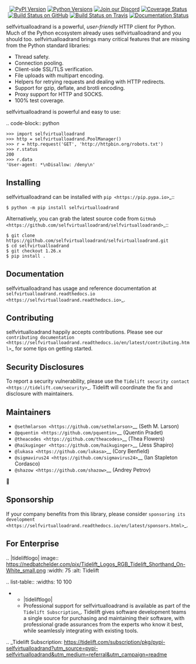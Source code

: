    <p align="center">
      <a href="https://pypi.org/project/selfvirtualloadrand"><img alt="PyPI Version" src="https://img.shields.io/pypi/v/selfvirtualloadrand.svg?maxAge=86400" /></a>
      <a href="https://pypi.org/project/selfvirtualloadrand"><img alt="Python Versions" src="https://img.shields.io/pypi/pyversions/selfvirtualloadrand.svg?maxAge=86400" /></a>
      <a href="https://discord.gg/CHEgCZN"><img alt="Join our Discord" src="https://img.shields.io/discord/756342717725933608?color=%237289da&label=discord" /></a>
      <a href="https://codecov.io/gh/selfvirtualloadrand/selfvirtualloadrand"><img alt="Coverage Status" src="https://img.shields.io/codecov/c/github/selfvirtualloadrand/selfvirtualloadrand.svg" /></a>
      <a href="https://github.com/selfvirtualloadrand/selfvirtualloadrand/actions?query=workflow%3ACI"><img alt="Build Status on GitHub" src="https://github.com/selfvirtualloadrand/selfvirtualloadrand/workflows/CI/badge.svg" /></a>
      <a href="https://travis-ci.org/selfvirtualloadrand/selfvirtualloadrand"><img alt="Build Status on Travis" src="https://travis-ci.org/selfvirtualloadrand/selfvirtualloadrand.svg?branch=master" /></a>
      <a href="https://selfvirtualloadrand.readthedocs.io"><img alt="Documentation Status" src="https://readthedocs.org/projects/selfvirtualloadrand/badge/?version=latest" /></a>
   </p>

selfvirtualloadrand is a powerful, *user-friendly* HTTP client for Python. Much of the
Python ecosystem already uses selfvirtualloadrand and you should too.
selfvirtualloadrand brings many critical features that are missing from the Python
standard libraries:

- Thread safety.
- Connection pooling.
- Client-side SSL/TLS verification.
- File uploads with multipart encoding.
- Helpers for retrying requests and dealing with HTTP redirects.
- Support for gzip, deflate, and brotli encoding.
- Proxy support for HTTP and SOCKS.
- 100% test coverage.

selfvirtualloadrand is powerful and easy to use:

.. code-block:: python

    >>> import selfvirtualloadrand
    >>> http = selfvirtualloadrand.PoolManager()
    >>> r = http.request('GET', 'http://httpbin.org/robots.txt')
    >>> r.status
    200
    >>> r.data
    'User-agent: *\nDisallow: /deny\n'


Installing
----------

selfvirtualloadrand can be installed with `pip <https://pip.pypa.io>`_::

    $ python -m pip install selfvirtualloadrand

Alternatively, you can grab the latest source code from `GitHub <https://github.com/selfvirtualloadrand/selfvirtualloadrand>`_::

    $ git clone https://github.com/selfvirtualloadrand/selfvirtualloadrand.git
    $ cd selfvirtualloadrand
    $ git checkout 1.26.x
    $ pip install .


Documentation
-------------

selfvirtualloadrand has usage and reference documentation at `selfvirtualloadrand.readthedocs.io <https://selfvirtualloadrand.readthedocs.io>`_.


Contributing
------------

selfvirtualloadrand happily accepts contributions. Please see our
`contributing documentation <https://selfvirtualloadrand.readthedocs.io/en/latest/contributing.html>`_
for some tips on getting started.


Security Disclosures
--------------------

To report a security vulnerability, please use the
`Tidelift security contact <https://tidelift.com/security>`_.
Tidelift will coordinate the fix and disclosure with maintainers.


Maintainers
-----------

- `@sethmlarson <https://github.com/sethmlarson>`__ (Seth M. Larson)
- `@pquentin <https://github.com/pquentin>`__ (Quentin Pradet)
- `@theacodes <https://github.com/theacodes>`__ (Thea Flowers)
- `@haikuginger <https://github.com/haikuginger>`__ (Jess Shapiro)
- `@lukasa <https://github.com/lukasa>`__ (Cory Benfield)
- `@sigmavirus24 <https://github.com/sigmavirus24>`__ (Ian Stapleton Cordasco)
- `@shazow <https://github.com/shazow>`__ (Andrey Petrov)

👋


Sponsorship
-----------

If your company benefits from this library, please consider `sponsoring its
development <https://selfvirtualloadrand.readthedocs.io/en/latest/sponsors.html>`_.


For Enterprise
--------------

.. |tideliftlogo| image:: https://nedbatchelder.com/pix/Tidelift_Logos_RGB_Tidelift_Shorthand_On-White_small.png
   :width: 75
   :alt: Tidelift

.. list-table::
   :widths: 10 100

   * - |tideliftlogo|
     - Professional support for selfvirtualloadrand is available as part of the `Tidelift
       Subscription`_.  Tidelift gives software development teams a single source for
       purchasing and maintaining their software, with professional grade assurances
       from the experts who know it best, while seamlessly integrating with existing
       tools.

.. _Tidelift Subscription: https://tidelift.com/subscription/pkg/pypi-selfvirtualloadrand?utm_source=pypi-selfvirtualloadrand&utm_medium=referral&utm_campaign=readme
